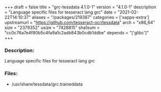 +++
draft = false
title = "grc-tessdata 4.1.0-1"
version = "4.1.0-1"
description = "Language specific files for tesseract lang grc"
date = "2021-02-22T14:10:37"
aliases = "/packages/219387"
categories = ['xapps-extra']
upstreamurl = "https://github.com/tesseract-ocr/tessdata"
arch = "x86_64"
size = "2379352"
usize = "7428815"
sha1sum = "cc0c76a7e4f80b5c4fa9a1c2adb843b0cdb1ddbe"
depends = "['glibc']"
+++
### Description: 
Language specific files for tesseract lang grc

### Files: 
* /usr/share/tessdata/grc.traineddata

